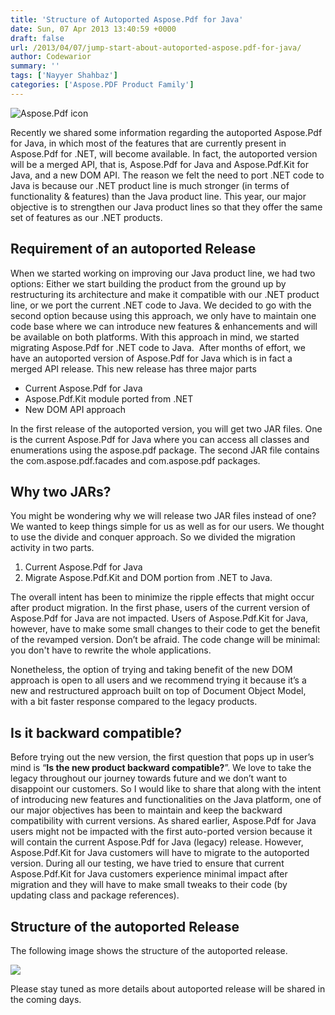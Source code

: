 ```yaml
---
title: 'Structure of Autoported Aspose.Pdf for Java'
date: Sun, 07 Apr 2013 13:40:59 +0000
draft: false
url: /2013/04/07/jump-start-about-autoported-aspose.pdf-for-java/
author: Codewarior
summary: ''
tags: ['Nayyer Shahbaz']
categories: ['Aspose.PDF Product Family']
---
```


![Aspose.Pdf icon][1]

Recently we shared some information regarding the autoported Aspose.Pdf for Java, in which most of the features that are currently present in Aspose.Pdf for .NET, will become available. In fact, the autoported version will be a merged API, that is, Aspose.Pdf for Java and Aspose.Pdf.Kit for Java, and a new DOM API. The reason we felt the need to port .NET code to Java is because our .NET product line is much stronger (in terms of functionality & features) than the Java product line. This year, our major objective is to strengthen our Java product lines so that they offer the same set of features as our .NET products.

## Requirement of an autoported Release

When we started working on improving our Java product line, we had two options: Either we start building the product from the ground up by restructuring its architecture and make it compatible with our .NET product line, or we port the current .NET code to Java. We decided to go with the second option because using this approach, we only have to maintain one code base where we can introduce new features & enhancements and will be available on both platforms. With this approach in mind, we started migrating Aspose.Pdf for .NET code to Java.  After months of effort, we have an autoported version of Aspose.Pdf for Java which is in fact a merged API release. This new release has three major parts

*   Current Aspose.Pdf for Java
*   Aspose.Pdf.Kit module ported from .NET
*   New DOM API approach

In the first release of the autoported version, you will get two JAR files. One is the current Aspose.Pdf for Java where you can access all classes and enumerations using the aspose.pdf package. The second JAR file contains the com.aspose.pdf.facades and com.aspose.pdf packages.

## Why two JARs?

You might be wondering why we will release two JAR files instead of one? We wanted to keep things simple for us as well as for our users. We thought to use the divide and conquer approach. So we divided the migration activity in two parts.

1.  Current Aspose.Pdf for Java
2.  Migrate Aspose.Pdf.Kit and DOM portion from .NET to Java.

The overall intent has been to minimize the ripple effects that might occur after product migration. In the first phase, users of the current version of Aspose.Pdf for Java are not impacted. Users of Aspose.Pdf.Kit for Java, however, have to make some small changes to their code to get the benefit of the revamped version. Don’t be afraid. The code change will be minimal: you don't have to rewrite the whole applications.

Nonetheless, the option of trying and taking benefit of the new DOM approach is open to all users and we recommend trying it because it’s a new and restructured approach built on top of Document Object Model, with a bit faster response compared to the legacy products.

## Is it backward compatible?

Before trying out the new version, the first question that pops up in user’s mind is “**Is the new product backward compatible?**”. We love to take the legacy throughout our journey towards future and we don’t want to disappoint our customers. So I would like to share that along with the intent of introducing new features and functionalities on the Java platform, one of our major objectives has been to maintain and keep the backward compatibility with current versions. As shared earlier, Aspose.Pdf for Java users might not be impacted with the first auto-ported version because it will contain the current Aspose.Pdf for Java (legacy) release. However, Aspose.Pdf.Kit for Java customers will have to migrate to the autoported version. During all our testing, we have tried to ensure that current Aspose.Pdf.Kit for Java customers experience minimal impact after migration and they will have to make small tweaks to their code (by updating class and package references).

## Structure of the autoported Release

The following image shows the structure of the autoported release.

![](https://blog.aspose.com/wp-content/uploads/sites/2/2013/04/PDFNEWJAVA.png)

Please stay tuned as more details about autoported release will be shared in the coming days.




[1]: http://www.aspose.com/Images/aspose.pdf-logo2.jpg




